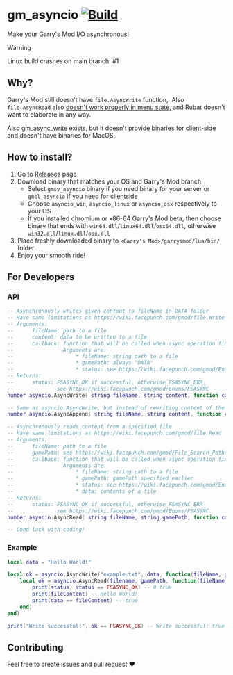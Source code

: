 # gm_asyncio [![Build][1]][2]
Make your Garry's Mod I/O asynchronous!


> [!WARNING]  
> Linux build crashes on main branch. #1

## Why?
Garry's Mod still doesn't have `file.AsyncWrite` function,.
Also `file.AsyncRead` also [doesn't work properly in menu state][3],
and Rubat doesn't want to elaborate in any way.

Also [gm_async_write](https://github.com/WilliamVenner/gm_async_write) exists, 
but it doesn't provide binaries for client-side and doesn't have binaries for MacOS.

## How to install?
1. Go to [Releases][4] page
2. Download binary that matches your OS and Garry's Mod branch
    * Select `gmsv_asyncio` binary if you need binary for your server
    or `gmcl_asyncio` if you need for clientside
    * Choose `asyncio_win`, `asyncio_linux` or `asyncio_osx` respectively to your OS
    * If you installed chromium or x86-64 Garry's Mod beta, then choose binary that ends with `win64.dll`/`linux64.dll`/`osx64.dll`, otherwise `win32.dll`/`linux.dll`/`osx.dll`
3. Place freshly downloaded binary to `<Garry's Mod>/garrysmod/lua/bin/` folder
4. Enjoy your smooth ride!

## For Developers
### API
```lua
-- Asynchronously writes given content to fileName in DATA folder
-- Have same limitations as https://wiki.facepunch.com/gmod/file.Write
-- Arguments:
--      fileName: path to a file
--      content: data to be written to a file
--      callback: function that will be called when async operation finishes
--                Arguments are:
--                    * fileName: string path to a file
--                    * gamePath: always "DATA"
--                    * status: see https://wiki.facepunch.com/gmod/Enums/FSASYNC
-- Returns:
--      status: FSASYNC_OK if successful, otherwise FSASYNC_ERR_
--              see https://wiki.facepunch.com/gmod/Enums/FSASYNC
number asyncio.AsyncWrite( string fileName, string content, function callback )

-- Same as asyncio.AsyncWrite, but instead of rewriting content of the file, just appends content to file
number asyncio.AsyncAppend( string fileName, string content, function callback )

-- Asynchronously reads content from a specified file
-- Have same limitations as https://wiki.facepunch.com/gmod/file.Read
-- Arguments:
--      fileName: path to a file
--      gamePath: see https://wiki.facepunch.com/gmod/File_Search_Paths
--      callback: function that will be called when async operation finishes
--                Arguments are:
--                    * fileName: string path to a file
--                    * gamePath: gamePath specified earlier
--                    * status: see https://wiki.facepunch.com/gmod/Enums/FSASYNC
--                    * data: contents of a file
-- Returns:
--      status: FSASYNC_OK if successful, otherwise FSASYNC_ERR_
--              see https://wiki.facepunch.com/gmod/Enums/FSASYNC
number asyncio.AsyncRead( string fileName, string gamePath, function callback )

-- Good luck with coding!
```

### Example
```lua
local data = "Hello World!"

local ok = asyncio.AsyncWrite("example.txt", data, function(fileName, gamePath, status)
    local ok = asyncio.AsyncRead(filename, gamePath, function(fileName, gamePath, status, fileContent)
        print(status, status == FSASYNC_OK) -- 0 true
        print(fileContent) -- Hello World!
        print(data == fileContent) -- true
    end)
end)

print("Write successful:", ok == FSASYNC_OK) -- Write successful: true
```

## Contributing
Feel free to create issues and pull request ❤️

[1]: https://github.com/Pika-Software/gm_asyncio/actions/workflows/build.yml/badge.svg?branch=main
[2]: https://github.com/Pika-Software/gm_asyncio/actions/workflows/build.yml
[3]: https://github.com/Facepunch/garrysmod-issues/issues/5433
[4]: https://github.com/Pika-Software/gm_asyncio/releases
